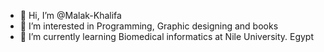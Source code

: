 - 👋 Hi, I’m @Malak-Khalifa
- 👀 I’m interested in Programming, Graphic designing and books
- 🌱 I’m currently learning Biomedical informatics at Nile University. Egypt
  

